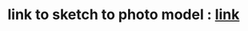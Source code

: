 
# link to sketch to photo model : [link](https://drive.google.com/file/d/1Kx_jV45J_s3fHbVUna2Auw4GyPB5vjv6/view?usp=sharing) 
